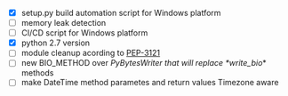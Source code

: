 - [x] setup.py build automation script for Windows platform
- [ ] memory leak detection
- [ ] CI/CD script for Windows platform
- [x] python 2.7 version
- [ ] module cleanup acording to [PEP-3121](https://www.python.org/dev/peps/pep-3121/)
- [ ] new BIO_METHOD over _PyBytesWriter that will replace *write_bio_* methods
- [ ] make DateTime method parametes and return values Timezone aware
